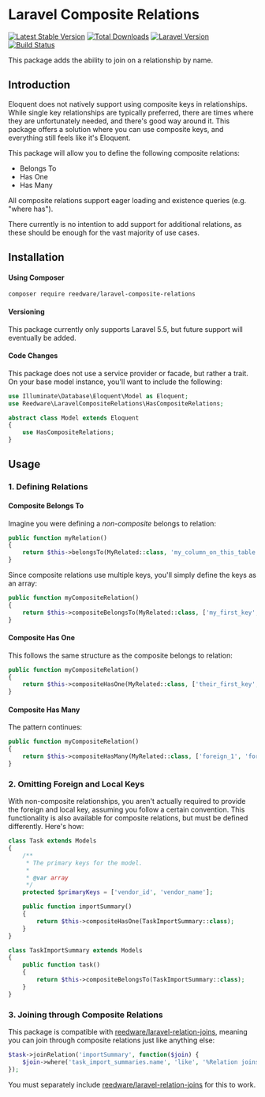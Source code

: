 # Laravel Composite Relations

[![Latest Stable Version](https://poser.pugx.org/reedware/laravel-composite-relations/v)](//packagist.org/packages/reedware/laravel-composite-relations)
[![Total Downloads](https://poser.pugx.org/reedware/laravel-composite-relations/downloads)](//packagist.org/packages/reedware/laravel-composite-relations)
[![Laravel Version](https://img.shields.io/badge/Laravel-5.5%2B-blue)](https://laravel.com/)
[![Build Status](https://travis-ci.com/tylernathanreed/laravel-composite-relations.svg?branch=master)](https://travis-ci.com/tylernathanreed/laravel-composite-relations)

This package adds the ability to join on a relationship by name.

## Introduction

Eloquent does not natively support using composite keys in relationships. While single key relationships are typically preferred, there are times where they are unfortunately needed, and there's good way around it. This package offers a solution where you can use composite keys, and everything still feels like it's Eloquent.

This package will allow you to define the following composite relations:
* Belongs To
* Has One
* Has Many

All composite relations support eager loading and existence queries (e.g. "where has").

There currently is no intention to add support for additional relations, as these should be enough for the vast majority of use cases.

## Installation

#### Using Composer

```
composer require reedware/laravel-composite-relations
```

#### Versioning

This package currently only supports Laravel 5.5, but future support will eventually be added.

#### Code Changes

This package does not use a service provider or facade, but rather a trait. On your base model instance, you'll want to include the following:

```php
use Illuminate\Database\Eloquent\Model as Eloquent;
use Reedware\LaravelCompositeRelations\HasCompositeRelations;

abstract class Model extends Eloquent
{
    use HasCompositeRelations;
}
```

## Usage

### 1. Defining Relations

#### Composite Belongs To

Imagine you were defining a *non-composite* belongs to relation:

```php
public function myRelation()
{
    return $this->belongsTo(MyRelated::class, 'my_column_on_this_table', 'my_column_on_the_other_table');
}
```

Since composite relations use multiple keys, you'll simply define the keys as an array:

```php
public function myCompositeRelation()
{
    return $this->compositeBelongsTo(MyRelated::class, ['my_first_key', 'my_second_key'], ['their_first_key', 'their_second_key']);
}
```

#### Composite Has One

This follows the same structure as the composite belongs to relation:

```php
public function myCompositeRelation()
{
    return $this->compositeHasOne(MyRelated::class, ['their_first_key', 'their_second_key'], ['my_first_key', 'my_second_key']);
}
```

#### Composite Has Many

The pattern continues:

```php
public function myCompositeRelation()
{
    return $this->compositeHasMany(MyRelated::class, ['foreign_1', 'foreign_2'], ['local_1', 'local_2']);
}
```

### 2. Omitting Foreign and Local Keys

With non-composite relationships, you aren't actually required to provide the foreign and local key, assuming you follow a certain convention. This functionality is also available for composite relations, but must be defined differently. Here's how:

```php
class Task extends Models
{
    /**
     * The primary keys for the model.
     *
     * @var array
     */
    protected $primaryKeys = ['vendor_id', 'vendor_name'];

    public function importSummary()
    {
        return $this->compositeHasOne(TaskImportSummary::class);
    }
}

class TaskImportSummary extends Models
{
    public function task()
    {
        return $this->compositeBelongsTo(TaskImportSummary::class);
    }
}
```

### 3. Joining through Composite Relations

This package is compatible with [reedware/laravel-relation-joins](https://github.com/tylernathanreed/laravel-relation-joins), meaning you can join through composite relations just like anything else:

```php
$task->joinRelation('importSummary', function($join) {
    $join->where('task_import_summaries.name', 'like', '%Relation joins are cool!%');
});
```

You must separately include [reedware/laravel-relation-joins](https://github.com/tylernathanreed/laravel-relation-joins) for this to work.
